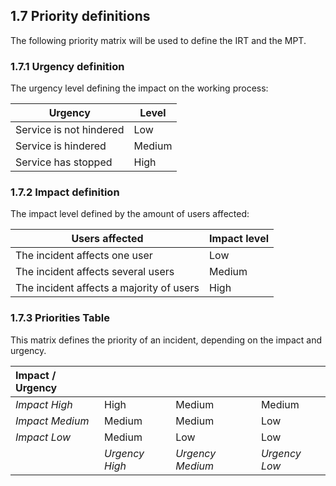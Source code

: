 ## 1.7 Priority definitions

The following priority matrix will be used to define the IRT and the MPT.

### 1.7.1 Urgency definition

The urgency level defining the impact on the working process:

| Urgency                          | Level      |
| -------------------------------- | ---------- |
| Service is not hindered          | Low        |
| Service is hindered              | Medium     |
| Service has stopped              | High       |


### 1.7.2 Impact definition

The impact level defined by the amount of users affected:

| Users affected                           | Impact level |
| ---------------------------------------  | ----------   |
| The incident affects one user            | Low          |
| The incident affects several users       | Medium       |
| The incident affects a majority of users | High         |

### 1.7.3 Priorities Table

This matrix defines the priority of an incident, depending on the impact and urgency.

| Impact / Urgency       |                     |                          |                     |
| :--------------------- | ------------------- | ------------------------ | ------------------- |
| _Impact High_          | High                | Medium                   | Medium              |
| _Impact Medium_        | Medium              | Medium                   | Low                 |
| _Impact Low_           | Medium              | Low                      | Low                 |
|                        | _Urgency High_      | _Urgency Medium_         | _Urgency Low_       |
  